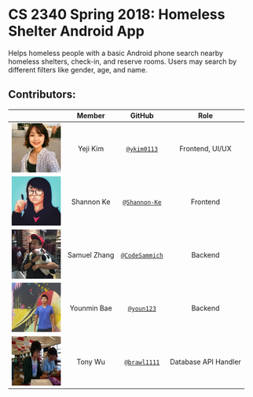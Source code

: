 # CS 2340 Spring 2018: Homeless Shelter Android App

 Helps homeless people with a basic Android phone search nearby homeless shelters, check-in, and reserve rooms.
 Users may search by different filters like gender, age, and name.

## Contributors:

|                                       |   **Member**   |                   **GitHub**                 |            **Role**            |
|---------------------------------------|:--------------:|:--------------------------------------------:|:------------------------------:|
| <img src="readme_res/yeji.jpg" width="100" height="100" /> | Yeji Kim  |[`@ykim0113`](https://github.com/ykim0113)            | Frontend, UI/UX |
| <img src="readme_res/shannon.jpg" width="100" height="100" /> | Shannon Ke   |[`@Shannon-Ke`](https://github.com/Shannon-Ke)   | Frontend |
| <img src="readme_res/samuel.jpg" width="100" height="100" /> | Samuel Zhang |[`@CodeSammich`](https://github.com/CodeSammich)  | Backend |
| <img src="readme_res/youn.jpg" width="100" height="100" /> | Younmin Bae    |[`@youn123`](https://github.com/youn123)| Backend |
| <img src="readme_res/tony.jpg" width="100" height="100" /> | Tony Wu    |[`@brawl1111`](https://github.com/brawl1111)| Database API Handler |
